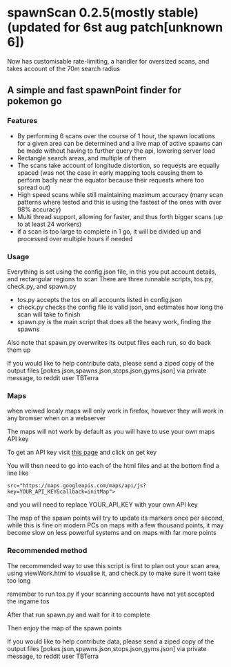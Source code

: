 # spawnScan 0.2.5(mostly stable)(updated for 6st aug patch[unknown 6])
Now has customisable rate-limiting, a handler for oversized scans, and takes account of the 70m search radius

## A simple and fast spawnPoint finder for pokemon go
### Features
- By performing 6 scans over the course of 1 hour, the spawn locations for a given area can be determined and a live map of active spawns can be made without having to further query the api, lowering server load
- Rectangle search areas, and multiple of them
- The scans take account of longitude distortion, so requests are equally spaced (was not the case in early mapping tools causing them to perform badly near the equator because their requests where too spread out)
- High speed scans while still maintaining maximum accuracy (many scan patterns where tested and this is using the fastest of the ones with over 98% accuracy)
- Multi thread support, allowing for faster, and thus forth bigger scans (up to at least 24 workers)
- if a scan is too large to complete in 1 go, it will be divided up and processed over multiple hours if needed

### Usage
Everything is set using the config.json file, in this you put account details, and rectangular regions to scan
There are three runnable scripts, tos.py, check.py, and spawn.py
- tos.py accepts the tos on all accounts listed in config.json
- check.py checks the config file is valid json, and estimates how long the scan will take to finish
- spawn.py is the main script that does all the heavy work, finding the spawns

Also note that spawn.py overwrites its output files each run, so do back them up

If you would like to help contribute data, please send a ziped copy of the output files [pokes.json,spawns.json,stops.json,gyms.json] via private message, to reddit user TBTerra

### Maps
when veiwed localy maps will only work in firefox, however they will work in any browser when on a webserver

The maps will not work by default as you will have to use your own maps API key

To get an API key visit [this page](https://developers.google.com/maps/documentation/javascript/get-api-key) and click on get key

You will then need to go into each of the html files and at the bottom find a line like
```
src="https://maps.googleapis.com/maps/api/js?key=YOUR_API_KEY&callback=initMap">
```
and you will need to replace YOUR_API_KEY with your own API key

The map of the spawn points will try to update its markers once per second, while this is fine on modern PCs on maps with a few thousand points, it may become slow on less powerful systems and on maps with far more points

### Recommended method
The recommended way to use this script is first to plan out your scan area, using viewWork.html to visualise it, and check.py to make sure it wont take too long

remember to run tos.py if your scanning accounts have not yet accepted the ingame tos

After that run spawn.py and wait for it to complete

Then enjoy the map of the spawn points

If you would like to help contribute data, please send a ziped copy of the output files [pokes.json,spawns.json,stops.json,gyms.json] via private message, to reddit user TBTerra
